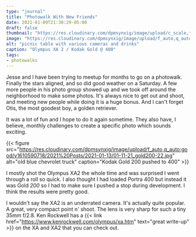 ```yaml
---
type: "journal"
title: "Photowalk With New Friends"
date: 2021-01-09T21:30:29-05:00
draft: false
thumbnail: "https://res.cloudinary.com/dpmsynxig/image/upload/c_scale,f_auto,q_auto:good,w_700/v1610591299/2021%20Posts/2021-01-13/01-11-21_gold200-1.jpg"
image: "https://res.cloudinary.com/dpmsynxig/image/upload/f_auto,q_auto:good/v1610591299/2021%20Posts/2021-01-13/01-11-21_gold200-1.jpg"
alt: "picnic table with various cameras and drinks"
caption: "Olympus XA 2 / Kodak Gold @ 400"
tags:
- photowalks
---
```


Jesse and I have been trying to meetup for months to go on a photowalk. Finally the stars aligned, and so did good weather on a Saturday. A few more people in his photo group showed up and we took off around the neighborhood to make some photos. It's always nice to get out and shoot, and meeting new people while doing it is a huge bonus. And I can't forget Otis, the most goodest boy, a golden retriever.

It was a lot of fun and I hope to do it again sometime. They also have, I believe, monthly challenges to create a specific photo which sounds exciting.

{{< figure src="https://res.cloudinary.com/dpmsynxig/image/upload/f_auto,q_auto:good/v1610590718/2021%20Posts/2021-01-13/01-11-21_gold200-22.jpg" alt="old blue chevrolet truck" caption="Kodak Gold 200 pushed to 400" >}}

I mostly shot the Olympus XA2 the whole time and was surprised I went through a roll so quick. I also thought I had loaded Portra 400 but instead it was Gold _200_ so I had to make sure I pushed a stop during development. I think the results were pretty good.

I wouldn't say the XA2 is an underrated camera. It's actually quite popular. A great, very compact point n' shoot. The lens is very sharp for such a tiny 35mm f/2.8. Ken Rockwell has a {{< link href="https://www.kenrockwell.com/olympus/xa.htm" text="great write-up" >}} on the XA and XA2 that you can check out.
